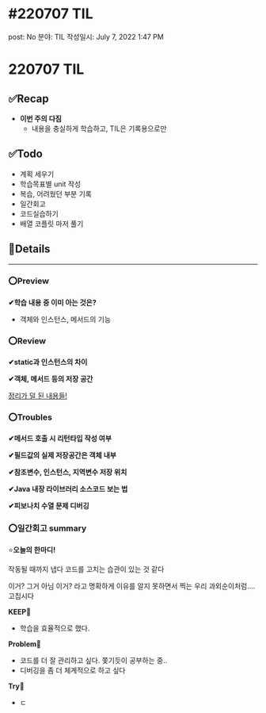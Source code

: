 # #220707 TIL

post: No
분야: TIL
작성일시: July 7, 2022 1:47 PM

# 220707 TIL

## ****✅Recap****

- **이번 주의 다짐**
    - 내용을 충실하게 학습하고, TIL은 기록용으로만

## ****✅Todo****

- 계획 세우기
- 학습목표별 unit 작성
- 복습, 어려웠던 부분 기록
- 일간회고
- 코드실습하기
- 배열 코플릿 마저 풀기

## 💌Details

---

### ⭕Preview

**✔학습 내용 중 이미 아는 것은?**

- 객체와 인스턴스, 메서드의 기능

### ⭕Review

**✔static과 인스턴스의 차이**

**✔객체, 메서드 등의 저장 공간**

[정리가 덜 된 내용들!](https://www.notion.so/439b59bcb88547cbb2fa39a06ea0f8b8)

### ⭕Troubles

**✔메서드 호출 시 리턴타입 작성 여부**

**✔필드값의 실제 저장공간은 객체 내부**

**✔참조변수, 인스턴스, 지역변수 저장 위치**

**✔Java 내장 라이브러리 소스코드 보는 법**

**✔피보나치 수열 문제 디버깅**

### ⭕일간회고 summary

⭐**오늘의 한마디!**

작동될 때까지 냅다 코드를 고치는 습관이 있는 것 같다

이거? 그거 아님 이거? 라고 명확하게 이유를 알지 못하면서 찍는 우리 과외순이처럼…. 고칩시다

**KEEP🚩**

- 학습을 효율적으로 했다.

**Problem🚨**

- 코드를 더 잘 관리하고 싶다. 쫓기듯이 공부하는 중..
- 디버깅을 좀 더 체계적으로 하고 싶다

**Try🌱**

- ㄷ